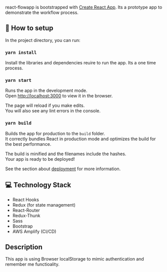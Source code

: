 react-flowapp is bootstrapped with [Create React App](https://github.com/facebook/create-react-app). Its a prototype app to demonstrate the workflow process.

## 🧾 How to setup

In the project directory, you can run:

### `yarn install`

Install the libraries and dependencies reuire to run the app. Its a one time process.

### `yarn start`

Runs the app in the development mode.<br />
Open [http://localhost:3000](http://localhost:3000) to view it in the browser.

The page will reload if you make edits.<br />
You will also see any lint errors in the console.

### `yarn build`

Builds the app for production to the `build` folder.<br />
It correctly bundles React in production mode and optimizes the build for the best performance.

The build is minified and the filenames include the hashes.<br />
Your app is ready to be deployed!

See the section about [deployment](https://facebook.github.io/create-react-app/docs/deployment) for more information.

## 💻 Technology Stack

- React Hooks
- Redux (for state management)
- React-Router
- Redux-Thunk
- Sass
- Bootstrap
- AWS Amplify (CI/CD)

## Description

This app is using Browser localStorage to mimic authentication and remember me functioality.